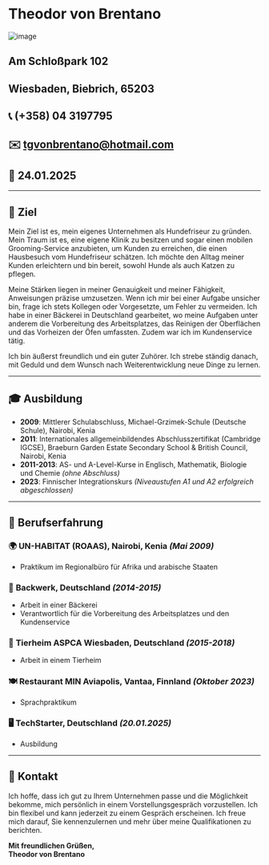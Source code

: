 # Theodor von Brentano

![image](https://github.com/user-attachments/assets/95d3b471-b1bc-41f8-80a8-1afbc00b65bb)


## Am Schloßpark 102  
## Wiesbaden, Biebrich, 65203  
## 📞 (+358) 04 3197795  
## ✉️ [tgvonbrentano@hotmail.com](mailto:tgvonbrentano@hotmail.com)  
## 📅 24.01.2025

---

## 🎯 Ziel

Mein Ziel ist es, mein eigenes Unternehmen als Hundefriseur zu gründen. Mein Traum ist es, eine eigene Klinik zu besitzen und sogar einen mobilen Grooming-Service anzubieten, um Kunden zu erreichen, die einen Hausbesuch vom Hundefriseur schätzen. Ich möchte den Alltag meiner Kunden erleichtern und bin bereit, sowohl Hunde als auch Katzen zu pflegen.

Meine Stärken liegen in meiner Genauigkeit und meiner Fähigkeit, Anweisungen präzise umzusetzen. Wenn ich mir bei einer Aufgabe unsicher bin, frage ich stets Kollegen oder Vorgesetzte, um Fehler zu vermeiden. Ich habe in einer Bäckerei in Deutschland gearbeitet, wo meine Aufgaben unter anderem die Vorbereitung des Arbeitsplatzes, das Reinigen der Oberflächen und das Vorheizen der Öfen umfassten. Zudem war ich im Kundenservice tätig.

Ich bin äußerst freundlich und ein guter Zuhörer. Ich strebe ständig danach, mit Geduld und dem Wunsch nach Weiterentwicklung neue Dinge zu lernen.

---

## 🎓 Ausbildung

- **2009**: Mittlerer Schulabschluss, Michael-Grzimek-Schule (Deutsche Schule), Nairobi, Kenia  
- **2011**: Internationales allgemeinbildendes Abschlusszertifikat (Cambridge IGCSE), Braeburn Garden Estate Secondary School & British Council, Nairobi, Kenia  
- **2011-2013**: AS- und A-Level-Kurse in Englisch, Mathematik, Biologie und Chemie *(ohne Abschluss)*  
- **2023**: Finnischer Integrationskurs *(Niveaustufen A1 und A2 erfolgreich abgeschlossen)*  

---

## 💼 Berufserfahrung

### 🌍 **UN-HABITAT (ROAAS), Nairobi, Kenia** *(Mai 2009)*
- Praktikum im Regionalbüro für Afrika und arabische Staaten  

### 🍞 **Backwerk, Deutschland** *(2014-2015)*
- Arbeit in einer Bäckerei  
- Verantwortlich für die Vorbereitung des Arbeitsplatzes und den Kundenservice  

### 🐾 **Tierheim ASPCA Wiesbaden, Deutschland** *(2015-2018)*
- Arbeit in einem Tierheim  

### 🍽️ **Restaurant MIN Aviapolis, Vantaa, Finnland** *(Oktober 2023)*
- Sprachpraktikum

### 🖥️ **TechStarter, Deutschland** *(20.01.2025)*
- Ausbildung

---

## 📩 Kontakt  

Ich hoffe, dass ich gut zu Ihrem Unternehmen passe und die Möglichkeit bekomme, mich persönlich in einem Vorstellungsgespräch vorzustellen. Ich bin flexibel und kann jederzeit zu einem Gespräch erscheinen. Ich freue mich darauf, Sie kennenzulernen und mehr über meine Qualifikationen zu berichten.

**Mit freundlichen Grüßen,**  
**Theodor von Brentano**

